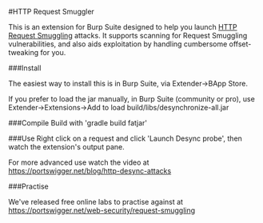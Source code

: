#HTTP Request Smuggler

This is an extension for Burp Suite designed to help you launch [HTTP Request Smuggling](https://portswigger.net/blog/http-desync-attacks) attacks. It supports scanning for Request Smuggling vulnerabilities, and also aids exploitation by handling cumbersome offset-tweaking for you.



###Install

The easiest way to install this is in Burp Suite, via Extender->BApp Store.

If you prefer to load the jar manually, in Burp Suite (community or pro), use Extender->Extensions->Add to load build/libs/desynchronize-all.jar 

###Compile
Build with 'gradle build fatjar'

###Use
Right click on a request and click 'Launch Desync probe', then watch the extension's output pane. 

For more advanced use watch the video at https://portswigger.net/blog/http-desync-attacks

###Practise

We've released free online labs to practise against at   https://portswigger.net/web-security/request-smuggling
